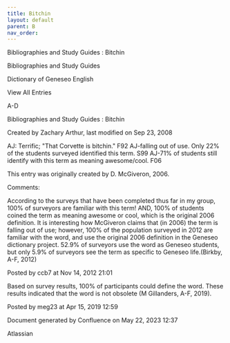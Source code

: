 ```yaml
---
title: Bitchin
layout: default
parent: B
nav_order:
---
```


Bibliographies and Study Guides : Bitchin

Bibliographies and Study Guides

Dictionary of Geneseo English

View All Entries

A-D

Bibliographies and Study Guides : Bitchin

Created by  Zachary Arthur, last modified on Sep 23, 2008

AJ: Terrific; &quot;That Corvette is bitchin.&quot; F92 AJ-falling out of use. Only 22% of the students surveyed identified this term. S99 AJ-71% of students still identify with this term as meaning awesome/cool. F06 

This entry was originally created by D. McGiveron, 2006.

Comments:

According to the surveys that have been completed thus far in my group, 100% of surveyors are familiar with this term! AND, 100% of students coined the term as meaning awesome or cool, which is the original 2006 definition. It is interesting how McGiveron claims that (in 2006) the term is falling out of use; however, 100% of the population surveyed in 2012 are familiar with the word, and use the original 2006 definition in the Geneseo dictionary project. 52.9% of surveyors use the word as Geneseo students, but only 5.9% of surveyors see the term as specific to Geneseo life.(Birkby, A-F, 2012) 

Posted by ccb7 at Nov 14, 2012 21:01

Based on survey results, 100% of participants could define the word. These results indicated that the word is not obsolete (M Gillanders, A-F, 2019).

Posted by meg23 at Apr 15, 2019 12:59

Document generated by Confluence on May 22, 2023 12:37

Atlassian
